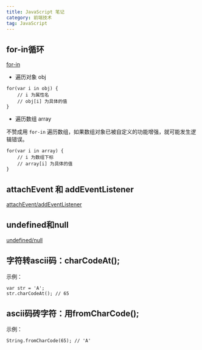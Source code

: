 ```yaml
---
title: JavaScript 笔记
category: 前端技术
tag: JavaScript
---
```


## for-in循环

[for-in](http://www.nowamagic.net/librarys/veda/detail/1625)

+ 遍历对象 obj

```
for(var i in obj) {
    // i 为属性名
    // obj[i] 为具体的值
}
```

+ 遍历数组 array

不赞成用 `for-in` 遍历数组，如果数组对象已被自定义的功能增强，就可能发生逻辑错误。

```
for(var i in array) {
    // i 为数组下标
    // array[i] 为具体的值
}
```

## attachEvent 和 addEventListener

[attachEvent/addEventListener](http://blog.163.com/wangzhengquan85@126/blog/static/36082995201011812341235/)

## undefined和null

[undefined/null](http://www.jb51.net/article/24959.htm)

## 字符转ascii码：charCodeAt();

示例：

```
var str = 'A';
str.charCodeAt(); // 65
```

## ascii码砖字符：用fromCharCode();

示例：

```
String.fromCharCode(65); // 'A'
```